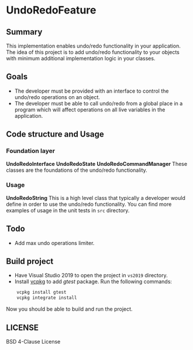 # UndoRedoFeature

## Summary
This implementation enables undo/redo functionality in your application. The idea of this project is to add undo/redo functionality to your objects with minimum additional implementation logic in your classes.

## Goals
- The developer must be provided with an interface to control the undo/redo operations on an object.
- The developer must be able to call undo/redo from a global place in a program which will affect operations on all live variables in the application.

## Code structure and Usage
### Foundation layer
**UndoRedoInterface**
**UndoRedoState**
**UndoRedoCommandManager**
These classes are the foundations of the undo/redo functionality. 
### Usage
**UndoRedoString**
This is a high level class that typically a developer would define in order to use the undo/redo functionality.
You can find more examples of usage in the unit tests in `src` directory.

## Todo
- Add max undo operations limiter. 

## Build project

- Have Visual Studio 2019 to open the project in `vs2019` directory.
- Install [vcpkg](https://github.com/Microsoft/vcpkg) to add _gtest_ package. Run the following commands:
````sh
    vcpkg install gtest
    vcpkg integrate install
````
Now you should be able to build and run the project.

## LICENSE
BSD 4-Clause License


